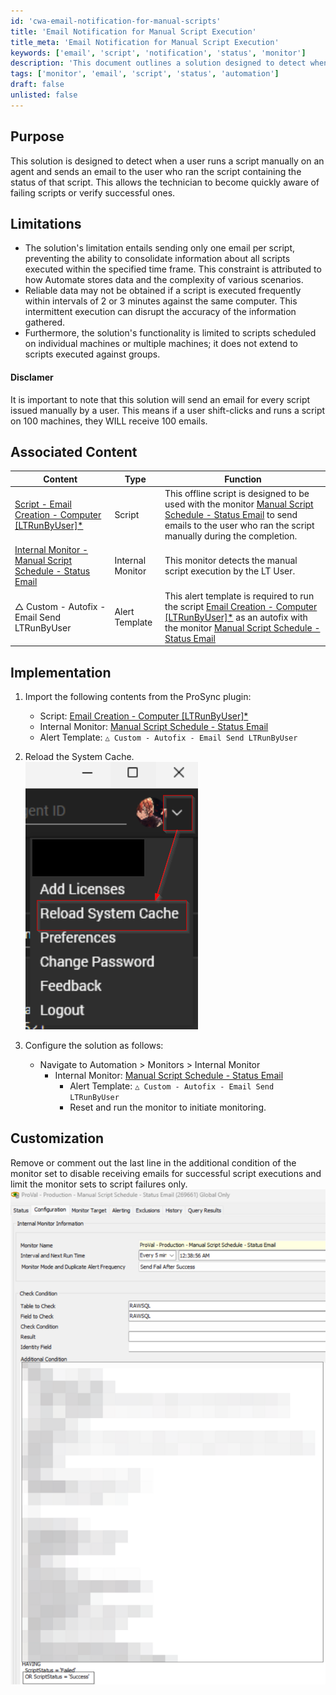 ```yaml
---
id: 'cwa-email-notification-for-manual-scripts'
title: 'Email Notification for Manual Script Execution'
title_meta: 'Email Notification for Manual Script Execution'
keywords: ['email', 'script', 'notification', 'status', 'monitor']
description: 'This document outlines a solution designed to detect when a user manually runs a script on an agent and sends an email to the user with the status of that script. It highlights limitations, implementation steps, and customization options to enhance monitoring capabilities.'
tags: ['monitor', 'email', 'script', 'status', 'automation']
draft: false
unlisted: false
---
```

## Purpose

This solution is designed to detect when a user runs a script manually on an agent and sends an email to the user who ran the script containing the status of that script. This allows the technician to become quickly aware of failing scripts or verify successful ones.

## Limitations

- The solution's limitation entails sending only one email per script, preventing the ability to consolidate information about all scripts executed within the specified time frame. This constraint is attributed to how Automate stores data and the complexity of various scenarios.
- Reliable data may not be obtained if a script is executed frequently within intervals of 2 or 3 minutes against the same computer. This intermittent execution can disrupt the accuracy of the information gathered.
- Furthermore, the solution's functionality is limited to scripts scheduled on individual machines or multiple machines; it does not extend to scripts executed against groups.

#### Disclamer

It is important to note that this solution will send an email for every script issued manually by a user. This means if a user shift-clicks and runs a script on 100 machines, they WILL receive 100 emails. 

## Associated Content

| Content                                                                                   | Type            | Function                                                                                                                                                       |
|-------------------------------------------------------------------------------------------|-----------------|----------------------------------------------------------------------------------------------------------------------------------------------------------------|
| [Script - Email Creation - Computer [LTRunByUser]*](https://proval.itglue.com/DOC-5078775-15475751) | Script          | This offline script is designed to be used with the monitor [Manual Script Schedule - Status Email](https://proval.itglue.com/DOC-5078775-15475750) to send emails to the user who ran the script manually during the completion. |
| [Internal Monitor - Manual Script Schedule - Status Email](https://proval.itglue.com/DOC-5078775-15475750) | Internal Monitor | This monitor detects the manual script execution by the LT User.                                                                                             |
| △ Custom - Autofix - Email Send LTRunByUser                                            | Alert Template   | This alert template is required to run the script [Email Creation - Computer [LTRunByUser]*](https://proval.itglue.com/DOC-5078775-15475751) as an autofix with the monitor [Manual Script Schedule - Status Email](https://proval.itglue.com/DOC-5078775-15475750) |

## Implementation

1. Import the following contents from the ProSync plugin:
   - Script: [Email Creation - Computer [LTRunByUser]*](https://proval.itglue.com/DOC-5078775-15475751) 
   - Internal Monitor: [Manual Script Schedule - Status Email](https://proval.itglue.com/DOC-5078775-15475750) 
   - Alert Template: `△ Custom - Autofix - Email Send LTRunByUser`

2. Reload the System Cache.  
   ![System Cache Reload](../../static/img/Send-Email-to-LTUser-for-Manual-Script-Execution/image_1.png)

3. Configure the solution as follows:
   - Navigate to Automation > Monitors > Internal Monitor
     - Internal Monitor: [Manual Script Schedule - Status Email](https://proval.itglue.com/DOC-5078775-15475750)
       - Alert Template: `△ Custom - Autofix - Email Send LTRunByUser`
       - Reset and run the monitor to initiate monitoring.

## Customization

Remove or comment out the last line in the additional condition of the monitor set to disable receiving emails for successful script executions and limit the monitor sets to script failures only.  
![Customization Example](../../static/img/Send-Email-to-LTUser-for-Manual-Script-Execution/image_2.png)



